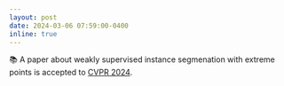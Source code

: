 ```yaml
---
layout: post
date: 2024-03-06 07:59:00-0400
inline: true
---
```


📚 A paper about weakly supervised instance segmenation with extreme points is accepted to [CVPR 2024](https://cvpr.thecvf.com/).